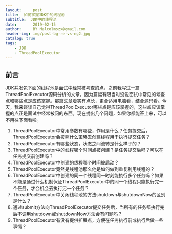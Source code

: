 ```yaml
---
layout:     post
title:  如何掌握JDK中的线程池
subtitle:  JDK中的线程池
date:       2019-02-15
author:     BY Malcolmszx@gmail.com
header-img: img/post-bg-re-vs-ng2.jpg
catalog: true
tags:
    - JDK
    - ThreadPoolExecutor 
---
```


## 前言

JDK并发包下面的线程池是面试中经常被考查的点，之前我写过一篇ThreadPoolExecutor源码分析的文章。因为篇幅有限当时没说面试中常见的考查点和哪些点是应该掌握。那篇文章着实有点长，更合适用电脑看，结合源码看。今天，我来谈谈自己觉得ThreadPoolExecutor哪些点是应该掌握的，这些点应该掌握的点正是面试中经常被问的东西。现在抛出几个问题，如果你都能答上来，可以不用往下面看啦。
1. ThreadPoolExecutor中常用参数有哪些，作用是什么？任务提交后，ThreadPoolExecutor会按照什么策略去创建线程用于执行提交任务？
2. ThreadPoolExecutor有哪些状态，状态之间流转是什么样子的？
3. ThreadPoolExecutor中的线程哪个时间点被创建？是任务提交后吗？可以在任务提交前创建吗？
4. ThreadPoolExecutor中创建的线程哪个时间被启动？
5. ThreadPoolExecutor竟然是线程池那么他是如何做到重复利用线程的？
6. ThreadPoolExecutor中创建的同一个线程同一时刻能执行多个任务吗？如果不能是通过什么机制保证ThreadPoolExecutor中的同一个线程只能执行完一个任务，才会机会去执行另一个任务？
7. ThreadPoolExecutor中关闲线程池的方法shutdown与shutdownNow的区别是什么？
8. 通过submit方法向ThreadPoolExecutor提交任务后，当所有的任务都执行完后不调用shutdown或shutdownNow方法会有问题吗？
9. ThreadPoolExecutor有没有提供扩展点，方便在任务执行前或执行后做一些事情？


